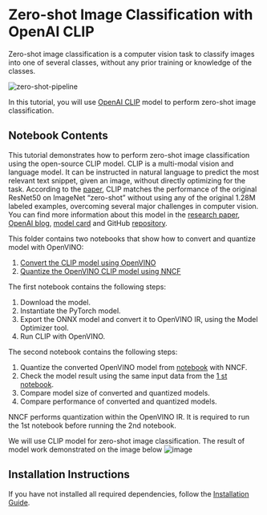 # Zero-shot Image Classification with OpenAI CLIP
Zero-shot image classification is a computer vision task to classify images into one of several classes, without any prior training or knowledge of the classes.

![zero-shot-pipeline](https://user-images.githubusercontent.com/29454499/207773481-d77cacf8-6cdc-4765-a31b-a1669476d620.png)

In this tutorial, you will use [OpenAI CLIP](https://github.com/openai/CLIP) model to perform zero-shot image classification.

## Notebook Contents

This tutorial demonstrates how to perform zero-shot image classification using the open-source CLIP model. CLIP is a multi-modal vision and language model. It can be instructed in natural language to predict the most relevant text snippet, given an image, without directly optimizing for the task. According to the [paper](https://arxiv.org/abs/2103.00020), CLIP matches the performance of the original ResNet50 on ImageNet “zero-shot” without using any of the original 1.28M labeled examples, overcoming several major challenges in computer vision.
You can find more information about this model in the [research paper](https://arxiv.org/abs/2103.00020), [OpenAI blog](https://openai.com/blog/clip/), [model card](https://github.com/openai/CLIP/blob/main/model-card.md) and GitHub [repository](https://github.com/openai/CLIP).

This folder contains two notebooks that show how to convert and quantize model with OpenVINO:

1. [Convert the CLIP model using OpenVINO](228-clip-zero-shot-convert.ipynb)
2. [Quantize the OpenVINO CLIP model using NNCF](228-clip-zero-shot-quantize.ipynb)

The first notebook contains the following steps:
1. Download the model.
2. Instantiate the PyTorch model.
3. Export the ONNX model and convert it to OpenVINO IR, using the Model Optimizer tool.
4. Run CLIP with OpenVINO.

The second notebook contains the following steps:
1. Quantize the converted OpenVINO model from [notebook](228-clip-zero-shot-convert.ipynb) with NNCF.
2. Check the model result using the same input data from the [1 st notebook](228-clip-zero-shot-convert.ipynb).
3. Compare model size of converted and quantized models.
4. Compare performance of converted and quantized models.

NNCF performs quantization within the OpenVINO IR. It is required to run the 1st notebook before running the 2nd notebook.

We will use CLIP model for zero-shot image classification. The result of model work demonstrated on the image below
![image](https://user-images.githubusercontent.com/29454499/207795060-437b42f9-e801-4332-a91f-cc26471e5ba2.png)

## Installation Instructions

If you have not installed all required dependencies, follow the [Installation Guide](../../README.md).
